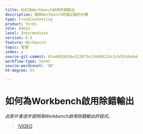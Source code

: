 ```yaml
---
title: 如何為Workbench啟用除錯輸出
description: 擷取Workbench除錯記錄的步驟
type: Troubleshooting
product: forms
role: Admin
level: Intermediate
version: 6.5
feature: Workbench
topic: 管理
index: y
source-git-commit: 65a40826d3be322673e116d98124c3cbfb1d6eb4
workflow-type: tm+mt
source-wordcount: '36'
ht-degree: 5%

---
```



# 如何為Workbench啟用除錯輸出

*此影片會逐步說明為Workbench啟用除錯輸出的程式。*

>[!VIDEO](https://video.tv.adobe.com/v/335497?quality=9&learn=on)
